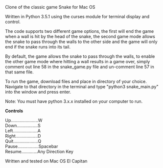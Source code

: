 Clone of the classic game Snake for Mac OS

Written in Python 3.5.1 using the curses module for terminal display and control.

The code supports two different game options, the first will end the game when a wall is hit by the head of the snake,
the second game mode allows the snake to pass through the walls to the other side and the game will only end if the
snake runs into its tail.

By default, the game allows the snake to pass through the walls, to enable the other game mode where hitting a wall
results in a game over, simply comment out line 58 in the snake_game.py file and un-comment line 57 in that same file.

To run the game, download files and place in directory of your choice. Navigate to that
directory in the terminal and type "python3 snake_main.py" into the window and press enter.

Note: You must have python 3.x.x installed on your computer to run.


____________Controls____________

Up......................W<br />
Down.................S<br />
Left....................A<br />
Right..................D<br />
Quit....................Q<br />
Pause.................Spacebar<br />
Resume.............Any Direction Key


Written and tested on Mac OS El Capitan
